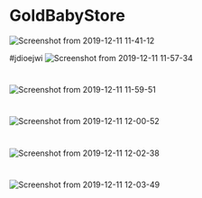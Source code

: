 # GoldBabyStore
![Screenshot from 2019-12-11 11-41-12](https://user-images.githubusercontent.com/49805354/70595178-e4152e00-1c0c-11ea-8333-88494931f481.png)

#jdioejwi
![Screenshot from 2019-12-11 11-57-34](https://user-images.githubusercontent.com/49805354/70595437-93520500-1c0d-11ea-8e00-10d9218468cd.png)
#
![Screenshot from 2019-12-11 11-59-51](https://user-images.githubusercontent.com/49805354/70595529-cb594800-1c0d-11ea-81ea-3514932bef00.png)
#
![Screenshot from 2019-12-11 12-00-52](https://user-images.githubusercontent.com/49805354/70595594-f774c900-1c0d-11ea-9bf0-e1d1100b69c6.png)
# 

![Screenshot from 2019-12-11 12-02-38](https://user-images.githubusercontent.com/49805354/70595692-2e4adf00-1c0e-11ea-81da-565e62a695ea.png)

#

![Screenshot from 2019-12-11 12-03-49](https://user-images.githubusercontent.com/49805354/70595752-55091580-1c0e-11ea-8b16-35bc3fd54132.png)


